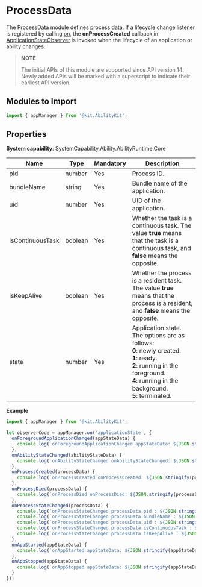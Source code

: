 # ProcessData

The ProcessData module defines process data. If a lifecycle change listener is registered by calling [on](js-apis-app-ability-appManager.md#appmanageronapplicationstate), the **onProcessCreated** callback in [ApplicationStateObserver](js-apis-inner-application-applicationStateObserver.md) is invoked when the lifecycle of an application or ability changes.

> **NOTE**
> 
> The initial APIs of this module are supported since API version 14. Newly added APIs will be marked with a superscript to indicate their earliest API version.

## Modules to Import

```ts
import { appManager } from '@kit.AbilityKit';
```

## Properties

**System capability**: SystemCapability.Ability.AbilityRuntime.Core

| Name                    | Type    | Mandatory| Description                      |
| ----------------------- | ---------| ---- | ------------------------- |
| pid         | number   | Yes  | Process ID.                   |
| bundleName  | string   | Yes  | Bundle name of the application.                 |
| uid         | number   | Yes  | UID of the application.                 |
| isContinuousTask | boolean   | Yes  | Whether the task is a continuous task. The value **true** means that the task is a continuous task, and **false** means the opposite.                |
| isKeepAlive      | boolean   | Yes  | Whether the process is a resident task. The value **true** means that the process is a resident, and **false** means the opposite.                  |
| state       | number   | Yes  | Application state. The options are as follows:<br>**0**: newly created.<br>**1**: ready.<br>**2**: running in the foreground.<br>**4**: running in the background.<br>**5**: terminated.    |

**Example**
```ts
import { appManager } from '@kit.AbilityKit';

let observerCode = appManager.on('applicationState', {
  onForegroundApplicationChanged(appStateData) {
    console.log(`onForegroundApplicationChanged appStateData: ${JSON.stringify(appStateData)}`);
  },
  onAbilityStateChanged(abilityStateData) {
    console.log(`onAbilityStateChanged onAbilityStateChanged: ${JSON.stringify(abilityStateData)}`);
  },
  onProcessCreated(processData) {
    console.log(`onProcessCreated onProcessCreated: ${JSON.stringify(processData)}`);
  },
  onProcessDied(processData) {
    console.log(`onProcessDied onProcessDied: ${JSON.stringify(processData)}`);
  },
  onProcessStateChanged(processData) {
    console.log(`onProcessStateChanged processData.pid : ${JSON.stringify(processData.pid)}`);
    console.log(`onProcessStateChanged processData.bundleName : ${JSON.stringify(processData.bundleName)}`);
    console.log(`onProcessStateChanged processData.uid : ${JSON.stringify(processData.uid)}`);
    console.log(`onProcessStateChanged processData.isContinuousTask : ${JSON.stringify(processData.isContinuousTask)}`);
    console.log(`onProcessStateChanged processData.isKeepAlive : ${JSON.stringify(processData.isKeepAlive)}`);
  },
  onAppStarted(appStateData) {
    console.log(`onAppStarted appStateData: ${JSON.stringify(appStateData)}`);
  },
  onAppStopped(appStateData) {
    console.log(`onAppStopped appStateData: ${JSON.stringify(appStateData)}`);
  }
});
```
